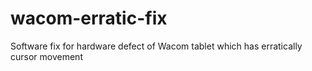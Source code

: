 # wacom-erratic-fix
Software fix for hardware defect of Wacom tablet which has erratically cursor movement
